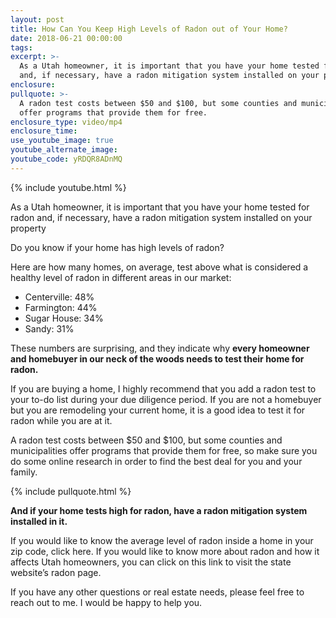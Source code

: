 ```yaml
---
layout: post
title: How Can You Keep High Levels of Radon out of Your Home?
date: 2018-06-21 00:00:00
tags:
excerpt: >-
  As a Utah homeowner, it is important that you have your home tested for radon
  and, if necessary, have a radon mitigation system installed on your property
enclosure:
pullquote: >-
  A radon test costs between $50 and $100, but some counties and municipalities
  offer programs that provide them for free.
enclosure_type: video/mp4
enclosure_time:
use_youtube_image: true
youtube_alternate_image:
youtube_code: yRDQR8ADnMQ
---
```


{% include youtube.html %}

As a Utah homeowner, it is important that you have your home tested for radon and, if necessary, have a radon mitigation system installed on your property

Do you know if your home has high levels of radon?

Here are how many homes, on average, test above what is considered a healthy level of radon in different areas in our market:

* Centerville: 48%&nbsp;
* Farmington: 44%&nbsp;
* Sugar House: 34%
* Sandy: 31%

These numbers are surprising, and they indicate why **every homeowner and homebuyer in our neck of the woods needs to test their home for radon.**&nbsp;

If you are buying a home, I highly recommend that you add a radon test to your to-do list during your due diligence period. If you are not a homebuyer but you are remodeling your current home, it is a good idea to test it for radon while you are at it.&nbsp;

A radon test costs between $50 and $100, but some counties and municipalities offer programs that provide them for free, so make sure you do some online research in order to find the best deal for you and your family.

{% include pullquote.html %}

**And if your home tests high for radon, have a radon mitigation system installed in it.&nbsp;**

If you would like to know the average level of radon inside a home in your zip code, click here. If you would like to know more about radon and how it affects Utah homeowners, you can click on this link to visit the state website’s radon page.&nbsp;

If you have any other questions or real estate needs, please feel free to reach out to me. I would be happy to help you.